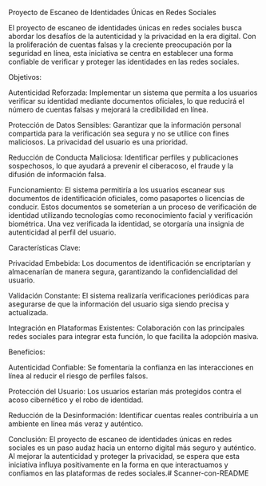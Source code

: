Proyecto de Escaneo de Identidades Únicas en Redes Sociales

El proyecto de escaneo de identidades únicas en redes sociales busca abordar los desafíos de la autenticidad y la privacidad en la era digital. Con la proliferación de cuentas falsas y la creciente preocupación por la seguridad en línea, esta iniciativa se centra en establecer una forma confiable de verificar y proteger las identidades en las redes sociales.

Objetivos:

Autenticidad Reforzada: Implementar un sistema que permita a los usuarios verificar su identidad mediante documentos oficiales, lo que reducirá el número de cuentas falsas y mejorará la credibilidad en línea.

Protección de Datos Sensibles: Garantizar que la información personal compartida para la verificación sea segura y no se utilice con fines maliciosos. La privacidad del usuario es una prioridad.

Reducción de Conducta Maliciosa: Identificar perfiles y publicaciones sospechosos, lo que ayudará a prevenir el ciberacoso, el fraude y la difusión de información falsa.

Funcionamiento:
El sistema permitiría a los usuarios escanear sus documentos de identificación oficiales, como pasaportes o licencias de conducir. Estos documentos se someterían a un proceso de verificación de identidad utilizando tecnologías como reconocimiento facial y verificación biométrica. Una vez verificada la identidad, se otorgaría una insignia de autenticidad al perfil del usuario.

Características Clave:

Privacidad Embebida: Los documentos de identificación se encriptarían y almacenarían de manera segura, garantizando la confidencialidad del usuario.

Validación Constante: El sistema realizaría verificaciones periódicas para asegurarse de que la información del usuario siga siendo precisa y actualizada.

Integración en Plataformas Existentes: Colaboración con las principales redes sociales para integrar esta función, lo que facilita la adopción masiva.

Beneficios:

Autenticidad Confiable: Se fomentaría la confianza en las interacciones en línea al reducir el riesgo de perfiles falsos.

Protección del Usuario: Los usuarios estarían más protegidos contra el acoso cibernético y el robo de identidad.

Reducción de la Desinformación: Identificar cuentas reales contribuiría a un ambiente en línea más veraz y auténtico.

Conclusión:
El proyecto de escaneo de identidades únicas en redes sociales es un paso audaz hacia un entorno digital más seguro y auténtico. Al mejorar la autenticidad y proteger la privacidad, se espera que esta iniciativa influya positivamente en la forma en que interactuamos y confiamos en las plataformas de redes sociales.# Scanner-con-README
